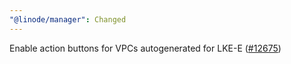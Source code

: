 ```yaml
---
"@linode/manager": Changed
---
```


Enable action buttons for VPCs autogenerated for LKE-E ([#12675](https://github.com/linode/manager/pull/12675))
